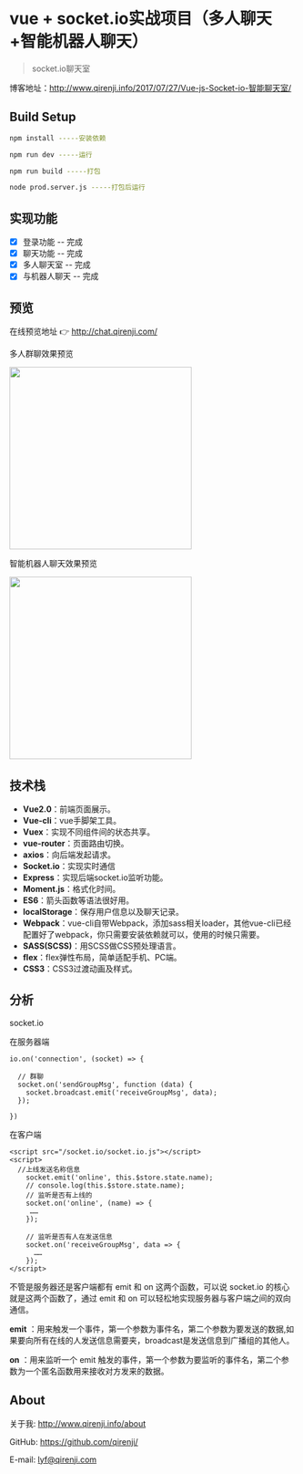 # vue + socket.io实战项目（多人聊天+智能机器人聊天）

> socket.io聊天室

博客地址：http://www.qirenji.info/2017/07/27/Vue-js-Socket-io-智能聊天室/

## Build Setup

``` bash
npm install -----安装依赖

npm run dev -----运行

npm run build -----打包

node prod.server.js -----打包后运行
```
## 实现功能

- [x] 登录功能 -- 完成
- [x] 聊天功能 -- 完成
- [x] 多人聊天室 -- 完成
- [x] 与机器人聊天 -- 完成

## 预览

在线预览地址 👉 http://chat.qirenji.com/

多人群聊效果预览

<img src="http://www.qirenji.info/img/chat-vue/chat.png" width="320">

智能机器人聊天效果预览

<img src="http://www.qirenji.info/img/chat-vue/ai.png" width="320">


## 技术栈
- **Vue2.0**：前端页面展示。
- **Vue-cli**：vue手脚架工具。
- **Vuex**：实现不同组件间的状态共享。
- **vue-router**：页面路由切换。
- **axios**：向后端发起请求。
- **Socket.io**：实现实时通信
- **Express**：实现后端socket.io监听功能。
- **Moment.js**：格式化时间。
- **ES6**：箭头函数等语法很好用。
- **localStorage**：保存用户信息以及聊天记录。
- **Webpack**：vue-cli自带Webpack，添加sass相关loader，其他vue-cli已经配置好了webpack，你只需要安装依赖就可以，使用的时候只需要<style lang="scss"></style>。
- **SASS(SCSS)**：用SCSS做CSS预处理语言。
- **flex**：flex弹性布局，简单适配手机、PC端。
- **CSS3**：CSS3过渡动画及样式。

## 分析

socket.io

在服务器端

```
io.on('connection', (socket) => {

  // 群聊
  socket.on('sendGroupMsg', function (data) {
    socket.broadcast.emit('receiveGroupMsg', data);
  });

})
```
在客户端

```
<script src="/socket.io/socket.io.js"></script>
<script>
  //上线发送名称信息 
    socket.emit('online', this.$store.state.name);
    // console.log(this.$store.state.name);
    // 监听是否有上线的
    socket.on('online', (name) => {
     ……
    });

    // 监听是否有人在发送信息
    socket.on('receiveGroupMsg', data => {
      ……
    });
</script>
```
不管是服务器还是客户端都有 emit 和 on 这两个函数，可以说 socket.io 的核心就是这两个函数了，通过 emit 和 on 可以轻松地实现服务器与客户端之间的双向通信。

**emit** ：用来触发一个事件，第一个参数为事件名，第二个参数为要发送的数据,如果要向所有在线的人发送信息需要夹，broadcast是发送信息到广播组的其他人。

**on** ：用来监听一个 emit 触发的事件，第一个参数为要监听的事件名，第二个参数为一个匿名函数用来接收对方发来的数据。


## About

关于我: http://www.qirenji.info/about

GitHub: https://github.com/qirenji/

E-mail: lyf@qirenji.com





